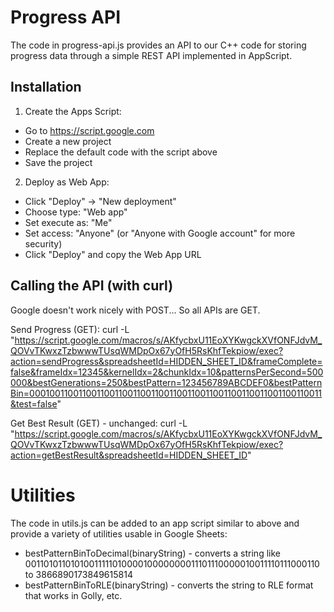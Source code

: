# Progress API

The code in progress-api.js provides an API to our C++ code for storing progress data through a simple REST API implemented in AppScript.

## Installation

1. Create the Apps Script:
  - Go to https://script.google.com
  - Create a new project
  - Replace the default code with the script above
  - Save the project
2. Deploy as Web App:
  - Click "Deploy" → "New deployment"
  - Choose type: "Web app"
  - Set execute as: "Me"
  - Set access: "Anyone" (or "Anyone with Google account" for more security)
  - Click "Deploy" and copy the Web App URL

## Calling the API (with curl)

Google doesn't work nicely with POST... So all APIs are GET.

Send Progress (GET):
curl -L "https://script.google.com/macros/s/AKfycbxU11EoXYKwgckXVfONFJdvM_QOVvTKwxzTzbwwwTUsqWMDpOx67yOfH5RsKhfTekpiow/exec?action=sendProgress&spreadsheetId=HIDDEN_SHEET_ID&frameComplete=false&frameIdx=12345&kernelIdx=2&chunkIdx=10&patternsPerSecond=500000&bestGenerations=250&bestPattern=123456789ABCDEF0&bestPatternBin=0001001100110011001100110011001100110011001100110011001100110011&test=false"

Get Best Result (GET) - unchanged:
curl -L "https://script.google.com/macros/s/AKfycbxU11EoXYKwgckXVfONFJdvM_QOVvTKwxzTzbwwwTUsqWMDpOx67yOfH5RsKhfTekpiow/exec?action=getBestResult&spreadsheetId=HIDDEN_SHEET_ID"

# Utilities

The code in utils.js can be added to an app script similar to above and provide a variety of utilities usable in Google Sheets:

* bestPatternBinToDecimal(binaryString) - converts a string like 0011010110101001111101000010000000011101110000010011110111000110 to 3866890173849615814
* bestPatternBinToRLE(binaryString) - converts the string to RLE format that works in Golly, etc.

